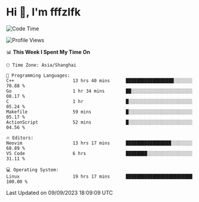 # Hi 👋, I'm fffzlfk

<!--START_SECTION:waka-->
![Code Time](http://img.shields.io/badge/Code%20Time-400%20hrs%209%20mins-blue)

![Profile Views](http://img.shields.io/badge/Profile%20Views-0-blue)

📊 **This Week I Spent My Time On** 

```text
🕑︎ Time Zone: Asia/Shanghai

💬 Programming Languages: 
C++                      13 hrs 40 mins      ██████████████████░░░░░░░   70.88 % 
Go                       1 hr 34 mins        ██░░░░░░░░░░░░░░░░░░░░░░░   08.17 % 
C                        1 hr                █░░░░░░░░░░░░░░░░░░░░░░░░   05.24 % 
Makefile                 59 mins             █░░░░░░░░░░░░░░░░░░░░░░░░   05.17 % 
ActionScript             52 mins             █░░░░░░░░░░░░░░░░░░░░░░░░   04.56 % 

🔥 Editors: 
Neovim                   13 hrs 17 mins      █████████████████░░░░░░░░   68.89 % 
VS Code                  6 hrs               ████████░░░░░░░░░░░░░░░░░   31.11 % 

💻 Operating System: 
Linux                    19 hrs 17 mins      █████████████████████████   100.00 % 
```


 Last Updated on 09/09/2023 18:09:09 UTC
<!--END_SECTION:waka-->
